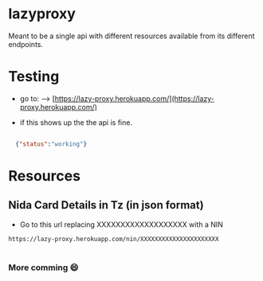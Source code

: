 # lazyproxy
Meant to be a single api with different resources available from its different endpoints.

# Testing

- go to: --> [https://lazy-proxy.herokuapp.com/](https://lazy-proxy.herokuapp.com/) 

- if this shows up the the api is fine.
```json

  {"status":"working"}
```

# Resources

## Nida Card Details in Tz (in json format)
- Go to this url replacing XXXXXXXXXXXXXXXXXXX with a NIN

```html
https://lazy-proxy.herokuapp.com/nin/XXXXXXXXXXXXXXXXXXXXXX
```

#

### More comming :smile:
